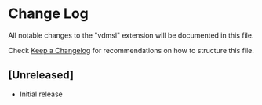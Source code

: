 # Change Log

All notable changes to the "vdmsl" extension will be documented in this file.

Check [Keep a Changelog](http://keepachangelog.com/) for recommendations on how to structure this file.

## [Unreleased]

- Initial release